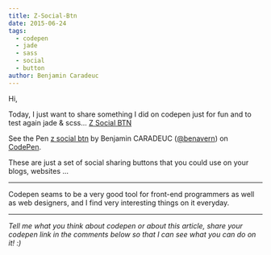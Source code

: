 ```yaml
---
title: Z-Social-Btn
date: 2015-06-24
tags:
  - codepen
  - jade
  - sass
  - social
  - button
author: Benjamin Caradeuc
---
```


Hi,

Today, I just want to share something I did on codepen just for fun and to test again jade & scss...  [Z Social BTN](http://codepen.io/benavern/pen/yNPVab/)

<p data-height="603" data-theme-id="0" data-slug-hash="yNPVab" data-default-tab="result" data-user="benavern" class='codepen'>See the Pen <a href='http://codepen.io/benavern/pen/yNPVab/'>z social btn</a> by Benjamin CARADEUC (<a href='http://codepen.io/benavern'>@benavern</a>) on <a href='http://codepen.io'>CodePen</a>.</p>
<script async src="//assets.codepen.io/assets/embed/ei.js"></script>

These are just a set of social sharing buttons that you could use on your blogs, websites ...

---

Codepen seams to be a very good tool for front-end programmers as well as web designers, and I find very interesting things on it everyday.

---

_Tell me what you think about codepen or about this article, share your codepen link in the comments below so that I can see what you can do on it! :)_
